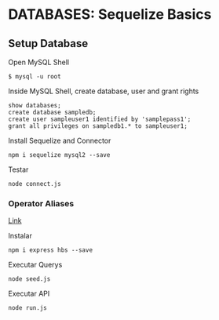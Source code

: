 # DATABASES: Sequelize Basics

## Setup Database

Open MySQL Shell

```shell
$ mysql -u root
```

Inside MySQL Shell, create database, user and grant rights

```mysql-sql
show databases;
create database sampledb;
create user sampleuser1 identified by 'samplepass1';
grant all privileges on sampledb1.* to sampleuser1;
```

Install Sequelize and Connector

```npm
npm i sequelize mysql2 --save
```

Testar

```npm
node connect.js
```

### Operator Aliases

[Link](https://sequelize.org/v5/manual/querying.html)

Instalar

```npm
npm i express hbs --save
```

Executar Querys

```npm
node seed.js
```

Executar API

```npm
node run.js
```
